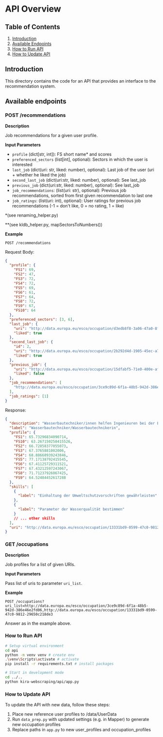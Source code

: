# API Overview

## Table of Contents

1. [Introduction](#introduction)
2. [Available Endpoints](#available-endpoints)
3. [How to Run API](#how-to-run-api)
4. [How to Update API](#how-to-update-api)

## Introduction

This directory contains the code for an API that provides an interface to the recommendation system.

## Available endpoints

### POST /recommendations

**Description**

Job recommendations for a given user profile.

**Input Parameters**

- `profile` (dict[str, int]): FS short name\* and scores
- `preferenced_sectors` (list[int], optional): Sectors in which the user is interested
- `last_job` (dict(uri: str, liked: number), optional): Last job of the user (uri + whether he liked the job)
- `second_last_job` (dict(uri:str, liked: number), optional): See last_job
- `previous_job` (dict(uri:str, liked: number), optional): See last_job
- `job_recommendations`: (list(uri: str), optional): Previous job recommendations, sorted from first given recommendation to last one
- `job_ratings`: (list(uri: int), optional): User ratings for previous job recommendations (-1 = don't like, 0 = no rating, 1 = like)

\*(see renaming_helper.py)

\*\*(see kldb_helper.py, mapSectorsToNumbers())

**Example**

`POST /recommendations`

Request Body:

```json
{
  "profile": {
    "FS1": 69,
    "FS2": 47,
    "FS3": 72,
    "FS4": 72,
    "FS5": 69,
    "FS6": 61,
    "FS7": 64,
    "FS8": 72,
    "FS9": 67,
    "FS10": 64
  },
  "preferenced_sectors": [3, 6],
  "last_job": {
    "uri": "http://data.europa.eu/esco/occupation/d3edb8f8-3a06-47a0-8fb9-9b212c006aa2",
    "liked": true
  },
  "second_last_job": {
    "id": 2,
    "uri": "http://data.europa.eu/esco/occupation/2b292d4d-1905-45ec-a7c0-1ca7b45a4162",
    "liked": true
  },
  "previous_job": {
    "uri": "http://data.europa.eu/esco/occupation/15dfabf5-71e0-400e-af48-4c6f92ef4392",
    "liked": false
  },
  "job_recommendations": [
    "http://data.europa.eu/esco/occupation/3ce9c89d-6f1a-48b5-942d-386e46e2fd06"
  ],
  "job_ratings": [1]
}
```

Response:

```json
{
  "description": "Wasserbautechniker/innen helfen Ingenieuren bei der Entwicklung und dem Bau von Wasserversorgungs- und Kläanlagen. Sie überwachen die Einhaltung der Gesundheitsschutz- und Sicherheitsvorschriften, überprüfen die Wasserqualität und sorgen für die Einhaltung der wasserrechtlichen Vorschriften.\r\n\t",
  "label": "Wasserbautechniker/Wasserbautechnikerin",
  "profile": {
    "FS1": 65.73296834090714,
    "FS10": 63.267150258415526,
    "FS2": 66.72858377055073,
    "FS3": 67.3765881002006,
    "FS4": 68.88668939243846,
    "FS5": 77.17138792415545,
    "FS6": 67.41125729311521,
    "FS7": 67.43212597243067,
    "FS8": 71.71237926067425,
    "FS9": 64.52484452617288
  },
  "skills": [
    {
      "label": "Einhaltung der Umweltschutzvorschriften gewährleisten"
    },
    {
      "label": "Parameter der Wasserqualität bestimmen"
    }
    // ... other skills
  ],
  "uri": "http://data.europa.eu/esco/occupation/13331bd9-0599-47c0-9812-29650c218de3"
}
```

### GET /occupations

**Description**

Job profiles for a list of given URIs.

**Input Parameters**

Pass list of uris to parameter `uri_list`.

**Example**

`POST /occupations?uri_list=http://data.europa.eu/esco/occupation/3ce9c89d-6f1a-48b5-942d-386e46e2fd06,http://data.europa.eu/esco/occupation/13331bd9-0599-47c0-9812-29650c218de3`

Answer as in the example above.

### How to Run API

```sh
# Setup virtual environment
cd api
python -m venv venv # create env
.\venv\Scripts\activate # activate
pip install -r requirements.txt # install packages

# Start in development mode
cd ../..
python kira-webscraping/api/app.py
```

### How to Update API

To update the API with new data, follow these steps:

1. Place new reference user profiles to /data/UserData
2. Run `data_prep.py` with updated settings (e.g. in Mapper) to generate new occupation profiles
3. Replace paths in `app.py` to new user_profiles and occupation_profiles
